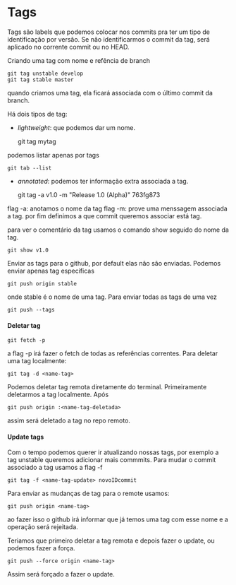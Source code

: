 # Tags
Tags são labels que podemos colocar nos commits pra ter um tipo de identificação 
por versão. Se não identificarmos o commit da tag, será aplicado no corrente 
commit ou no HEAD.

Criando uma tag com nome e refência de branch

    git tag unstable develop
    git tag stable master

quando criamos uma tag, ela ficará associada com o último commit da branch.

Há dois tipos de tag:

* *lightweight*: que podemos dar um nome.
    
    git tag mytag

podemos listar apenas por tags

    git tab --list

* *annotated*: podemos ter informação extra associada a tag.
    
    git tag -a v1.0 -m "Release 1.0 (Alpha)" 763fg873

flag -a: anotamos o nome da tag
flag -m: prove uma menssagem associada a tag.
por fim definimos a que commit queremos associar está tag.

para ver o comentário da tag usamos o comando show seguido do nome da tag.

    git show v1.0

Enviar as tags para o github, por default elas não são enviadas. Podemos enviar
apenas tag especificas 

    git push origin stable

onde stable é o nome de uma tag. Para enviar todas as tags de uma vez

    git push --tags


#### Deletar tag

    git fetch -p

a flag -p irá fazer o fetch de todas as referências correntes. Para deletar
uma tag localmente:

    git tag -d <name-tag>

Podemos deletar tag remota diretamente do terminal. Primeiramente deletarmos 
a tag localmente. Após 

    git push origin :<name-tag-deletada>

assim será deletado a tag no repo remoto.


#### Update tags

Com o tempo podemos querer ir atualizando nossas tags, por exemplo a tag unstable
queremos adicionar mais commmits. Para mudar o commit associado a tag usamos a
flag -f

    git tag -f <name-tag-update> novoIDcommit

Para enviar as mudanças de tag para o remote usamos:

    git push origin <name-tag>

ao fazer isso o github irá informar que já temos uma tag com esse nome e a operação 
será rejeitada.

Teriamos que primeiro deletar a tag remota e depois fazer o update, ou podemos
fazer a força.

    git push --force origin <name-tag>

Assim será forçado a fazer o update.


